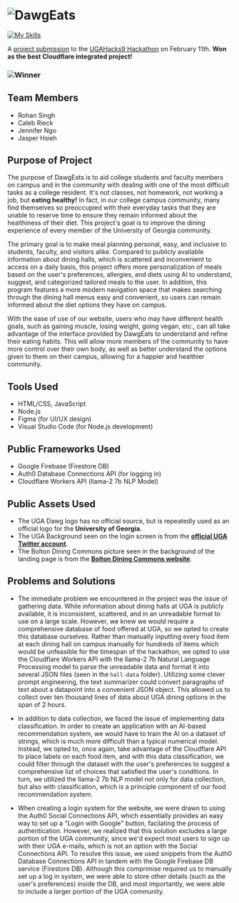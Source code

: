 # ![DawgEats](https://media.discordapp.net/attachments/384088851649396747/1205974116377690122/Screenshot_2024-02-10_at_3.30.32_PM.png?ex=65da51eb&is=65c7dceb&hm=a1537d036532bef2542c34d90487d1dc20d9b0b9fc79a4d48069d9b1a4fd98dc&=&format=webp&quality=lossless&width=1400&height=359)

[![My Skills](https://skillicons.dev/icons?i=vscode,js,html,css,firebase,gcp,figma,cloudflare,workers,nodejs)](https://skillicons.dev)

A [project submission](https://devpost.com/software/dawgeats?ref_content=user-portfolio) to the [UGAHacks9 Hackathon](https://ugahacks-9.devpost.com/) on February 11th. **Won as the best Cloudflare integrated project!**
### ![Winner](https://media.discordapp.net/attachments/863515626814701619/1206569826936688651/Screenshot_2024-02-12_at_6.57.41_AM.png?ex=65dc7cb7&is=65ca07b7&hm=678f149b367d81b720e46f8a30c559cb9e91dd27de60b9d2afe3dcc29f16b9a5&=&format=webp&quality=lossless&width=952&height=504)

## Team Members
- Rohan Singh
- Caleb Rieck
- Jennifer Ngo
- Jasper Hsieh

## Purpose of Project
The purpose of DawgEats is to aid college students and faculty members on campus and in the community with dealing with one of the most difficult tasks as a college resident. It's not classes, not homework, not working a job, but **eating healthy!** In fact, in our college campus community, many find themselves so preoccupied with their everyday tasks that they are unable to reserve time to ensure they remain informed about the healthiness of their diet. This project's goal is to improve the dining experience of every member of the University of Georgia community.

The primary goal is to make meal planning personal, easy, and inclusive to students, faculty, and visitors alike. Compared to publicly available information about dining halls, which is scattered and inconvenient to access on a daily basis, this project offers more personalization of meals based on the user's preferences, allergies, and diets using AI to understand, suggest, and categorized tailored meals to the user. In addition, this program features a more modern navigation space that makes searching through the dining hall menus easy and convenient, so users can remain informed about the diet options they have on campus.

With the ease of use of our website, users who may have different health goals, such as gaining muscle, losing weight, going vegan, etc., can all take advantage of the interface provided by DawgEats to understand and refine their eating habits. This will allow more members of the community to have more control over their own body, as well as better understand the options given to them on their campus, allowing for a happier and healthier community.


## Tools Used
- HTML/CSS, JavaScript <br>
- Node.js <br>
- Figma (for UI/UX design) <br>
- Visual Studio Code (for Node.js development)

## Public Frameworks Used
- Google Firebase (Firestore DB) <br>
- Auth0 Database Connections API (for logging in) <br>
- Cloudflare Workers API (llama-2 7b NLP Model) <br>

## Public Assets Used
- The UGA Dawg logo has no official source, but is repeatedly used as an official logo for the **University of Georgia.**
- The UGA Background seen on the login screen is from the [**official UGA Twitter account**](https://twitter.com/universityofga/status/1247231365734715392).
- The Bolton Dining Commons picture seen in the background of the landing page is from the [**Bolton Dining Commons website**](https://dining.uga.edu/locations/bolton/).

## Problems and Solutions
- The immediate problem we encountered in the project was the issue of gathering data. While information about dining halls at UGA is publicly available, it is inconsistent, scattered, and in an unreadable format to use on a large scale. However, we knew we would require a comprehensive database of food offered at UGA, so we opted to create this database ourselves. Rather than manually inputting every food item at each dining hall on campus manually for hundreds of items which would be unfeasible for the timespan of the hackathon, we opted to use the Cloudflare Workers API with the llama-2 7b Natural Language Processing model to parse the unreadable data and format it into several JSON files (seen in the `hall-data` folder). Utilizing some clever prompt engineering, the text summarizer could convert paragraphs of text about a datapoint into a convenient JSON object. This allowed us to collect over ten thousand lines of data about UGA dining options in the span of 2 hours.

- In addition to data collection, we faced the issue of implementing data classification. In order to create an application with an AI-based recommendation system, we would have to train the AI on a dataset of strings, which is much more difficult than a typical numerical model. Instead, we opted to, once again, take advantage of the Cloudflare API to place labels on each food item, and with this data classification, we could filter through the dataset with the user's preferences to suggest a comprehensive list of choices that satisfied the user's conditions. In turn, we utilized the llama-2 7b NLP model not only for data collection, but also with classification, which is a principle component of our food recommendation system.

- When creating a login system for the website, we were drawn to using the Auth0 Social Connections API, which essentially provides an easy way to set up a "Login with Google" button, facilating the process of authentication. However, we realized that this solution excludes a large portion of the UGA community, since we'd expect most users to sign up with their UGA e-mails, which is not an option with the Social Connections API. To resolve this issue, we used snippets from the Auth0 Database Connections API in tandem with the Google Firebase DB service (Firestore DB). Although this comprimise required us to manually set up a log in system, we were able to store other details (such as the user's preferences) inside the DB, and most importantly, we were able to include a larger portion of the UGA community.


